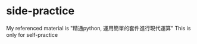 # side-practice

My referenced material is "精通python, 運用簡單的套件進行現代運算"
This is only for self-practice
